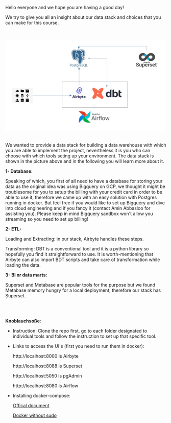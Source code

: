 Hello everyone and we hope you are having a good day!

We try to give you all an insight about our data stack and choices that you can make for this course.

<br />
<br />



<img src="./datastack.jpg"  width="840">



<br />
<br />

We wanted to provide a data stack for building a data warehouse with which you are able to implement the project, nevertheless it is you who can choose with which tools seting up your environment. The data stack is shown in the picture above and in the following you will learn more about it.

**1- Database:**
  
  Speaking of which, you first of all need to have a database for storing your data as the original idea was using Bigquery on GCP, we thought it might be troublesome for you to setup the billing with your credit card in order to be able to use it, therefore we came up with an easy solution with Postgres running in docker. But feel free if you would like to set up Bigquery and dive into cloud engineering and if you fancy it (contact Amin Abbasloo for assisting you). Please keep in mind Bigquery sandbox won't allow you streaming so you need to set up billing!

**2- ETL:**
  
  Loading and Extracting: in our stack, Airbyte handles these steps.
  
  Transforming: DBT is a conventional tool and it is a python library so hopefully you find it straightforward to use. It is worth-mentioning that Airbyte can also import BDT scripts and take care of transformation while loading the data.
  
**3- BI or data marts:**
  
  Superset and Metabase are popular tools for the purpose but we found Metabase memory hungry for a local deployment, therefore our stack has Superset.  

<br />
<br />

**Knoblauchsoße**:

- Instruction: Clone the repo first, go to each folder designated to individual tools and follow the instruction to set up that specific tool.

- Links to access the UI's (first you need to run them in docker):
  
  http://localhost:8000 is Airbyte

  http://localhost:8088 is Superset

  http://localhost:5050 is pgAdmin

  http://localhost:8080 is Airflow

- Installing docker-compose:

  [Offical document](https://docs.docker.com/compose/install/)

  [Docker without sudo](https://www.youtube.com/watch?v=VjUbSe8ONhs)


